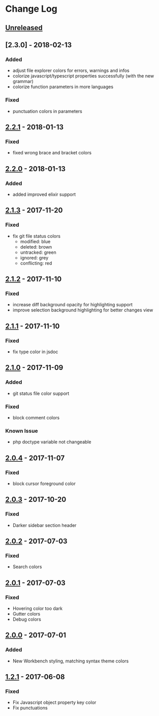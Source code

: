# Change Log

## [Unreleased]

## [2.3.0] - 2018-02-13
### Added
- adjust file explorer colors for errors, warnings and infos
- colorize javascript/typescript properties successfully (with the new grammar)
- colorize function parameters in more languages

### Fixed
- punctuation colors in parameters

## [2.2.1] - 2018-01-13
### Fixed
- fixed wrong brace and bracket colors

## [2.2.0] - 2018-01-13
### Added
- added improved elixir support

## [2.1.3] - 2017-11-20
### Fixed
- fix git file status colors
  + modified: blue
  + deleted: brown
  + untracked: green
  + ignored: grey
  + conflicting: red

## [2.1.2] - 2017-11-10
### Fixed
- increase diff background opacity for highlighting support
- improve selection background highlighting for better changes view

## [2.1.1] - 2017-11-10
### Fixed
- fix type color in jsdoc

## [2.1.0] - 2017-11-09
### Added
- git status file color support

### Fixed
- block comment colors

### Known Issue
- php doctype variable not changeable

## [2.0.4] - 2017-11-07
### Fixed
- block cursor foreground color

## [2.0.3] - 2017-10-20
### Fixed
- Darker sidebar section header

## [2.0.2] - 2017-07-03
### Fixed
- Search colors

## [2.0.1] - 2017-07-03
### Fixed
- Hovering color too dark
- Gutter colors
- Debug colors

## [2.0.0] - 2017-07-01
### Added
- New Workbench styling, matching syntax theme colors

## [1.2.1] - 2017-06-08
### Fixed
- Fix Javascript object property key color
- Fix punctuations

[Unreleased]: https://github.com/uloco/theme-bluloco-light/compare/v2.3.0...HEAD
[1.2.1]: https://github.com/uloco/theme-bluloco-light/compare/v1.2.0...v1.2.1
[2.0.0]: https://github.com/uloco/theme-bluloco-light/compare/v1.2.1...v2.0.0
[2.0.1]: https://github.com/uloco/theme-bluloco-light/compare/v2.0.0...v2.0.1
[2.0.2]: https://github.com/uloco/theme-bluloco-light/compare/v2.0.1...v2.0.2
[2.0.3]: https://github.com/uloco/theme-bluloco-light/compare/v2.0.2...v2.0.3
[2.0.4]: https://github.com/uloco/theme-bluloco-light/compare/v2.0.3...v2.0.4
[2.1.0]: https://github.com/uloco/theme-bluloco-light/compare/v2.0.4...v2.1.0
[2.1.1]: https://github.com/uloco/theme-bluloco-light/compare/v2.1.0...v2.1.1
[2.1.2]: https://github.com/uloco/theme-bluloco-light/compare/v2.1.1...v2.1.2
[2.1.3]: https://github.com/uloco/theme-bluloco-light/compare/v2.1.2...v2.1.3
[2.2.0]: https://github.com/uloco/theme-bluloco-light/compare/v2.1.3...v2.2.1
[2.2.1]: https://github.com/uloco/theme-bluloco-light/compare/v2.2.0...v2.2.1
[2.2.1]: https://github.com/uloco/theme-bluloco-light/compare/v2.2.1...v2.3.0

